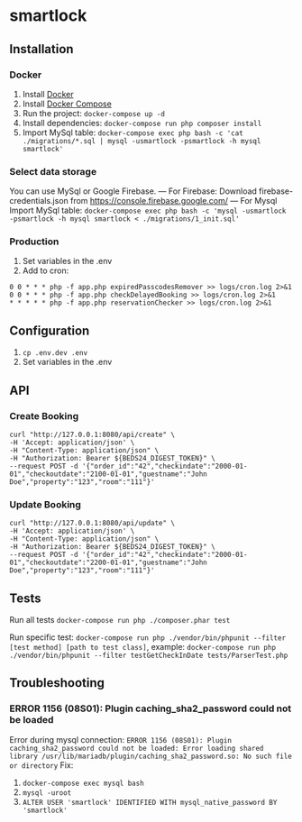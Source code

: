# smartlock #

## Installation ##

### Docker ###
1. Install [Docker](https://docs.docker.com/engine/installation/linux/ubuntu/)
2. Install [Docker Compose](https://docs.docker.com/compose/install/)
3. Run the project: `docker-compose up -d`
4. Install dependencies: `docker-compose run php composer install`
5. Import MySql table: `docker-compose exec php bash -c 'cat ./migrations/*.sql | mysql -usmartlock -psmartlock -h mysql smartlock'`

### Select data storage ###
You can use MySql or Google Firebase.
— For Firebase: Download firebase-credentials.json from https://console.firebase.google.com/
— For Mysql Import MySql table: `docker-compose exec php bash -c 'mysql -usmartlock -psmartlock -h mysql smartlock < ./migrations/1_init.sql'`

### Production ###
1. Set variables in the .env
2. Add to cron:

```
0 0 * * * php -f app.php expiredPasscodesRemover >> logs/cron.log 2>&1
0 0 * * * php -f app.php checkDelayedBooking >> logs/cron.log 2>&1
* * * * * php -f app.php reservationChecker >> logs/cron.log 2>&1
```

## Configuration ##
1. `cp .env.dev .env`
2. Set variables in the .env

## API

### Create Booking
```shell
curl "http://127.0.0.1:8080/api/create" \
-H 'Accept: application/json' \
-H "Content-Type: application/json" \
-H "Authorization: Bearer ${BEDS24_DIGEST_TOKEN}" \
--request POST -d '{"order_id":"42","checkindate":"2000-01-01","checkoutdate":"2100-01-01","guestname":"John Doe","property":"123","room":"111"}'
```

### Update Booking
```shell
curl "http://127.0.0.1:8080/api/update" \
-H 'Accept: application/json' \
-H "Content-Type: application/json" \
-H "Authorization: Bearer ${BEDS24_DIGEST_TOKEN}" \
--request POST -d '{"order_id":"42","checkindate":"2000-01-01","checkoutdate":"2200-01-01","guestname":"John Doe","property":"123","room":"111"}'
```

## Tests ##
Run all tests `docker-compose run php ./composer.phar test`

Run specific test:  `docker-compose run php ./vendor/bin/phpunit --filter [test method] [path to test class]`, example: `docker-compose run php ./vendor/bin/phpunit --filter testGetCheckInDate tests/ParserTest.php`

## Troubleshooting ##

### ERROR 1156 (08S01): Plugin caching_sha2_password could not be loaded ###
Error during mysql connection: `ERROR 1156 (08S01): Plugin caching_sha2_password could not be loaded: Error loading shared library /usr/lib/mariadb/plugin/caching_sha2_password.so: No such file or directory`
Fix:
1. `docker-compose exec mysql bash`
2. `mysql -uroot`
3. `ALTER USER 'smartlock' IDENTIFIED WITH mysql_native_password BY 'smartlock'`
